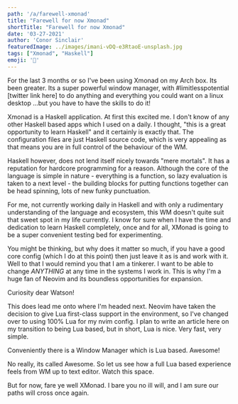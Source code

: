 ```yaml
---
path: '/a/farewell-xmonad'
title: "Farewell for now Xmonad"
shortTitle: "Farewell for now Xmonad"
date: '03-27-2021'
author: 'Conor Sinclair'
featuredImage: ../images/imani-vDQ-e3RtaoE-unsplash.jpg
tags: ["Xmonad", "Haskell"]
emoji: '🍳'
---
```


For the last 3 months or so I've been using Xmonad on my Arch box. Its been greater. Its a super powerful window manager, with #limitlesspotential [twitter link here] to do anything and everything you could want on a linux desktop ...but you have to have the skills to do it! 

Xmonad is a Haskell application. At first this excited me. I don't know of any other Haskell based apps which I used on a daily. I thought, "this is a great opportunity to learn Haskell" and it certainly is exactly that. The configuration files are just Haskell source code, which is very appealing as that means you are in full control of the behaviour of the WM.

Haskell however, does not lend itself nicely towards "mere mortals". It has a reputation for hardcore programming for a reason. Although the core of the language is simple in nature - everything is a function, so lazy evaluation is taken to a next level - the building blocks for putting functions together can be head spinning, lots of new funky punctuation.

For me, not currently working daily in Haskell and with only a rudimentary understanding of the language and ecosystem, this WM doesn't quite suit that sweet spot in my life currently. I know for sure when I have the time and dedication to learn Haskell completely, once and for all, XMonad is going to be a super convenient testing bed for experimenting.

You might be thinking, but why does it matter so much, if you have a good core config (which I do at this point) then just leave it as is and work with it. Well to that I would remind you that I am a tinkerer. I want to be able to change *ANYTHING* at any time in the systems I work in. This is why I'm a huge fan of Neovim and its boundless opportunities for expansion. 

Curiosity dear Watson!

This does lead me onto where I'm headed next. Neovim have taken the decision to give Lua first-class support in the environment, so I've changed over to using 100% Lua for my nvim config. I plan to write an article here on my transition to being Lua based, but in short, Lua is nice. Very fast, very simple.

Conveniently there is a Window Manager which is Lua based. Awesome! 

No really, its called Awesome. So let us see how a full Lua based experience feels from WM up to text editor. Watch this space.

But for now, fare ye well XMonad. I bare you no ill will, and I am sure our paths will cross once again.

